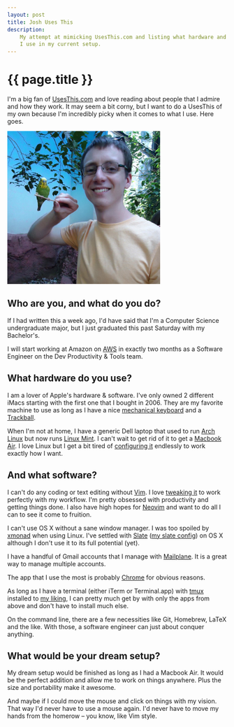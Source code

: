 ```yaml
---
layout: post
title: Josh Uses This
description:
    My attempt at mimicking UsesThis.com and listing what hardware and software
    I use in my current setup.
---
```


# {{ page.title }}

I'm a big fan of [UsesThis.com][usesthis] and love reading about people that I
admire and how they work. It may seem a bit corny, but I want to do a UsesThis
of my own because I'm incredibly picky when it comes to what I use. Here goes.

<div class="gallery small">
    <a href="/img/uses/me.png">
        <img src="/img/uses/me.png" alt="Me!" width="350">
    </a>
</div>

## Who are you, and what do you do?

If I had written this a week ago, I'd have said that I'm a Computer Science
undergraduate major, but I just graduated this past Saturday with my Bachelor's.

I will start working at Amazon on [AWS][aws] in exactly two months as a Software
Engineer on the Dev Productivity & Tools team.

## What hardware do you use?

I am a lover of Apple's hardware & software. I've only owned 2 different iMacs
starting with the first one that I bought in 2006. They are my favorite machine
to use as long as I have a nice [mechanical keyboard][das] and a
[Trackball][trackball].

When I'm not at home, I have a generic Dell laptop that used to run [Arch
Linux][arch] but now runs [Linux Mint][mint]. I can't wait to get rid of it to
get a [Macbook Air][air]. I love Linux but I get a bit tired of [configuring
it][dotfiles] endlessly to work exactly how I want.

## And what software?

I can't do any coding or text editing without [Vim][vim]. I love [tweaking
it][vimrc] to work perfectly with my workflow. I'm pretty obsessed with
productivity and getting things done. I also have high hopes for
[Neovim][neovim] and want to do all I can to see it come to fruition.

I can't use OS X without a sane window manager. I was too spoiled by
[xmonad][xmonad] when using Linux. I've settled with [Slate][slate] ([my slate
config][slateconf]) on OS X although I don't use it to its full potential (yet).

I have a handful of Gmail accounts that I manage with [Mailplane][mailplane]. It
is a great way to manage multiple accounts.

The app that I use the most is probably [Chrome][chrome] for obvious reasons.

As long as I have a terminal (either iTerm or Terminal.app) with [tmux][tmux]
installed to [my liking][tmuxconf], I can pretty much get by with only the apps
from above and don't have to install much else.

On the command line, there are a few necessities like Git, Homebrew, LaTeX and
the like. With those, a software engineer can just about conquer anything.

## What would be your dream setup?

My dream setup would be finished as long as I had a Macbook Air. It would be the
perfect addition and allow me to work on things anywhere. Plus the size and
portability make it awesome.

And maybe if I could move the mouse and click on things with my vision. That way
I'd never have to use a mouse again. I'd never have to move my hands from the
homerow &ndash; you know, like Vim style.

[air]: https://www.apple.com/macbook-air/
[arch]: https://www.archlinux.org/
[aws]: http://aws.amazon.com/
[chrome]: https://www.google.com/intl/en_us/chrome/browser/
[das]: http://www.daskeyboard.com/
[dotfiles]: https://github.com/jdavis/dotfiles
[mailplane]: http://mailplaneapp.com/
[mint]: http://www.linuxmint.com/
[neovim]: http://neovim.org/
[slate]: https://github.com/jigish/slate
[slateconf]: https://github.com/jdavis/dotfiles/blob/9881858b3f306bf55e53186a56b7a7f69dfc3bea/.slate
[tmux]: http://tmux.sourceforge.net/
[tmuxconf]: https://github.com/jdavis/dotfiles/blob/master/.tmux.conf
[trackball]: http://www.logitech.com/en-us/product/wireless-trackball-m570
[usesthis]: http://usesthis.com/
[vim]: http://www.vim.org/
[vimrc]: https://github.com/jdavis/dotfiles/blob/master/.vimrc
[xmonad]: http://xmonad.org/
